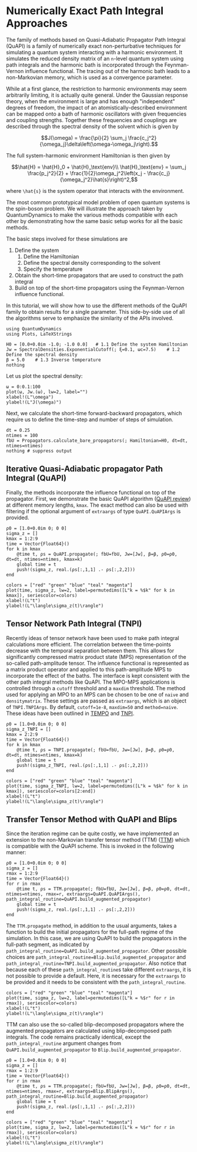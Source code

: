 # Numerically Exact Path Integral Approaches

The family of methods based on Quasi-Adiabatic Propagator Path Integral (QuAPI) is a family of numerically exact non-perturbative techniques for simulating a quantum system interacting with a harmonic environment. It simulates the reduced density matrix of an `n`-level quantum system using path integrals and the harmonic bath is incorporated through the Feynman-Vernon influence functional. The tracing out of the harmonic bath leads to a non-Markovian memory, which is used as a convergence parameter.

While at a first glance, the restriction to harmonic environments may seem arbitrarily limiting, it is actually quite general. Under the Gaussian response theory, when the environment is large and has enough "independent" degrees of freedom, the impact of an atomistically-described environment can be mapped onto a bath of harmonic oscillators with given frequencies and coupling strengths. Together these frequencies and couplings are described through the spectral density of the solvent which is given by
```math
J(\omega) = \frac{\pi}{2} \sum_j \frac{c_j^2}{\omega_j}\delta\left(\omega-\omega_j\right).
```
The full system-harmonic environment Hamiltonian is then given by
```math
\hat{H} = \hat{H}_0 + \hat{H}_\text{env}\\
\hat{H}_\text{env} = \sum_j \frac{p_j^2}{2} + \frac{1}{2}\omega_j^2\left(x_j - \frac{c_j}{\omega_j^2}\hat{s}\right)^2,
```
where ``\hat{s}`` is the system operator that interacts with the environment.

The most common prototypical model problem of open quantum systems is the spin-boson problem. We will illustrate the approach taken by QuantumDynamics to make the various methods compatible with each other by demonstrating how the same basic setup works for all the basic methods.

The basic steps involved for these simulations are

1. Define the system
    1. Define the Hamiltonian
    2. Define the spectral density corresponding to the solvent
    3. Specify the temperature
2. Obtain the short-time propagators that are used to construct the path integral
3. Build on top of the short-time propagators using the Feynman-Vernon influence functional.

In this tutorial, we will show how to use the different methods of the QuAPI family to obtain results for a single parameter. This side-by-side use of all the algorithms serve to emphasize the similarity of the APIs involved.

```@example quapi_eg1
using QuantumDynamics
using Plots, LaTeXStrings

H0 = [0.0+0.0im -1.0; -1.0 0.0]   # 1.1 Define the system Hamiltonian
Jw = SpectralDensities.ExponentialCutoff(; ξ=0.1, ωc=7.5)    # 1.2 Define the spectral density
β = 5.0    # 1.3 Inverse temperature
nothing
```

Let us plot the spectral density:
```@example quapi_eg1
ω = 0:0.1:100
plot(ω, Jw.(ω), lw=2, label="")
xlabel!(L"\omega")
ylabel!(L"J(\omega)")
```

Next, we calculate the short-time forward-backward propagators, which require us to define the time-step and number of steps of simulation.
```@example quapi_eg1
dt = 0.25
ntimes = 100
fbU = Propagators.calculate_bare_propagators(; Hamiltonian=H0, dt=dt, ntimes=ntimes)
nothing # suppress output
```

## Iterative Quasi-Adiabatic propagator Path Integral (QuAPI)
Finally, the methods incorporate the influence functional on top of the propagator. First, we demonstrate the basic QuAPI algorithm ([QuAPI review](https://doi.org/10.1063/1.531046)) at different memory lengths, `kmax`. The exact method can also be used with filtering if the optional argument of `extraargs` of type `QuAPI.QuAPIArgs` is provided.
```@example quapi_eg1
ρ0 = [1.0+0.0im 0; 0 0]
sigma_z = []
kmax = 1:2:9
time = Vector{Float64}()
for k in kmax
    @time t, ρs = QuAPI.propagate(; fbU=fbU, Jw=[Jw], β=β, ρ0=ρ0, dt=dt, ntimes=ntimes, kmax=k)
    global time = t
    push!(sigma_z, real.(ρs[:,1,1] .- ρs[:,2,2]))
end
```
```@example quapi_eg1
colors = ["red" "green" "blue" "teal" "magenta"]
plot(time, sigma_z, lw=2, label=permutedims([L"k = %$k" for k in kmax]), seriescolor=colors)
xlabel!(L"t")
ylabel!(L"\langle\sigma_z(t)\rangle")
```

## Tensor Network Path Integral (TNPI)
Recently ideas of tensor network have been used to make path integral calculations more efficient. The correlation between the time-points decrease with the temporal separation between them. This allows for significantly compressed matrix product state (MPS) representation of the so-called path-amplitude tensor. The influence functional is represented as a matrix product operator and applied to this path-amplitude MPS to incorporate the effect of the baths. The interface is kept consistent with the other path integral methods like QuAPI. The MPO-MPS applications is controlled through a `cutoff` threshold and a `maxdim` threshold. The method used for applying an MPO to an MPS can be chosen to be one of `naive` and `densitymatrix`. These settings are passed as `extraargs`, which is an object of `TNPI.TNPIArgs`. By default, `cutoff=1e-8`, `maxdim=50` and `method=naive`. These ideas have been outlined in [TEMPO](https://dx.doi.org/10.1038/s41467-018-05617-3) and [TNPI](https://arxiv.org/abs/2106.12523).

```@example quapi_eg1
ρ0 = [1.0+0.0im 0; 0 0]
sigma_z_TNPI = []
kmax = 2:2:9
time = Vector{Float64}()
for k in kmax
    @time t, ρs = TNPI.propagate(; fbU=fbU, Jw=[Jw], β=β, ρ0=ρ0, dt=dt, ntimes=ntimes, kmax=k)
    global time = t
    push!(sigma_z_TNPI, real.(ρs[:,1,1] .- ρs[:,2,2]))
end
```
```@example quapi_eg1
colors = ["red" "green" "blue" "teal" "magenta"]
plot(time, sigma_z_TNPI, lw=2, label=permutedims([L"k = %$k" for k in kmax]), seriescolor=colors[2:end])
xlabel!(L"t")
ylabel!(L"\langle\sigma_z(t)\rangle")
```

## Transfer Tensor Method with QuAPI and Blips
Since the iteration regime can be quite costly, we have implemented an extension to the non-Markovian transfer tensor method (TTM) ([TTM](https://link.aps.org/doi/10.1103/PhysRevLett.112.110401)) which is compatible with the QuAPI scheme. This is invoked in the following manner:
```@example quapi_eg1
ρ0 = [1.0+0.0im 0; 0 0]
sigma_z = []
rmax = 1:2:9
time = Vector{Float64}()
for r in rmax
    @time t, ρs = TTM.propagate(; fbU=fbU, Jw=[Jw], β=β, ρ0=ρ0, dt=dt, ntimes=ntimes, rmax=r, extraargs=QuAPI.QuAPIArgs(), path_integral_routine=QuAPI.build_augmented_propagator)
    global time = t
    push!(sigma_z, real.(ρs[:,1,1] .- ρs[:,2,2]))
end
```
The `TTM.propagate` method, in addition to the usual arguments, takes a function to build the initial propagators for the full-path regime of the simulation. In this case, we are using QuAPI to build the propagators in the full-path segment, as indicated by `path_integral_routine=QuAPI.build_augmented_propagator`. Other possible choices are `path_integral_routine=Blip.build_augmented_propagator` and `path_integral_routine=TNPI.build_augmented_propagator`. Also notice that because each of these `path_integral_routine`s take different `extraargs`, it is not possible to provide a default. Here, it is necessary for the `extraargs` to be provided and it needs to be consistent with the `path_integral_routine`.
```@example quapi_eg1
colors = ["red" "green" "blue" "teal" "magenta"]
plot(time, sigma_z, lw=2, label=permutedims([L"k = %$r" for r in rmax]), seriescolor=colors)
xlabel!(L"t")
ylabel!(L"\langle\sigma_z(t)\rangle")
```

TTM can also use the so-called blip-decomposed propagators where the augmented propagators are calculated using blip-decomposed path integrals. The code remains practically identical, except the `path_integral_routine` argument changes from `QuAPI.build_augmented_propagator` to `Blip.build_augmented_propagator`.
```@example quapi_eg1
ρ0 = [1.0+0.0im 0; 0 0]
sigma_z = []
rmax = 1:2:9
time = Vector{Float64}()
for r in rmax
    @time t, ρs = TTM.propagate(; fbU=fbU, Jw=[Jw], β=β, ρ0=ρ0, dt=dt, ntimes=ntimes, rmax=r, extraargs=Blip.BlipArgs(), path_integral_routine=Blip.build_augmented_propagator)
    global time = t
    push!(sigma_z, real.(ρs[:,1,1] .- ρs[:,2,2]))
end
```
```@example quapi_eg1
colors = ["red" "green" "blue" "teal" "magenta"]
plot(time, sigma_z, lw=2, label=permutedims([L"k = %$r" for r in rmax]), seriescolor=colors)
xlabel!(L"t")
ylabel!(L"\langle\sigma_z(t)\rangle")
```